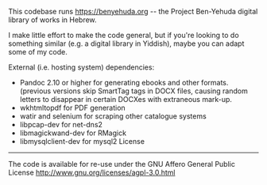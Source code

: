 This codebase runs https://benyehuda.org -- the Project Ben-Yehuda digital library of works in Hebrew.

I make little effort to make the code general, but if you're looking to do something similar (e.g. a digital library in Yiddish), maybe you can adapt some of my code.

External (i.e. hosting system) dependencies:
* Pandoc 2.10 or higher for generating ebooks and other formats. (previous versions skip SmartTag tags in DOCX files, causing random letters to disappear in certain DOCXes with extraneous mark-up.
* wkhtmltopdf for PDF generation
* watir and selenium for scraping other catalogue systems
* libpcap-dev for net-dns2
* libmagickwand-dev for RMagick
* libmysqlclient-dev for mysql2
License
-------

The code is available for re-use under the GNU Affero General Public License http://www.gnu.org/licenses/agpl-3.0.html
